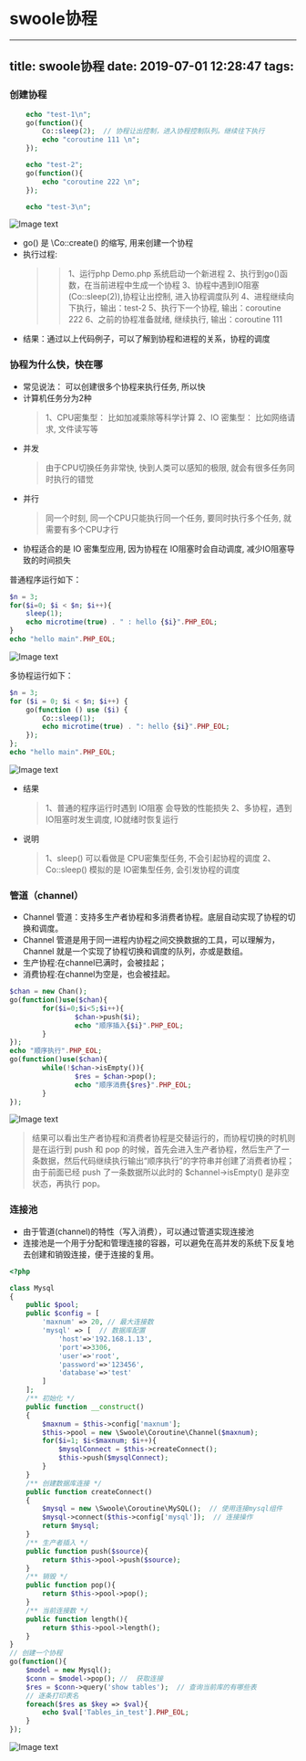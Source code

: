 # swoole协程
---
title: swoole协程
date: 2019-07-01 12:28:47
tags:
---
### 创建协程

```php
    echo "test-1\n";
    go(function(){
        Co::sleep(2);  // 协程让出控制，进入协程控制队列。继续往下执行
        echo "coroutine 111 \n";
    });

    echo "test-2";
    go(function(){
        echo "coroutine 222 \n";
    });

    echo "test-3\n";
```
<!--more-->
![Image text](/images/go1.jpg)
- go() 是 \Co::create() 的缩写, 用来创建一个协程
- 执行过程:
    >>1、运行php Demo.php 系统启动一个新进程
    >>2、执行到go()函数，在当前进程中生成一个协程
    >>3、协程中遇到IO阻塞(Co::sleep(2)),协程让出控制, 进入协程调度队列
    >>4、进程继续向下执行，输出：test-2 
    >>5、执行下一个协程, 输出：coroutine 222
    >>6、之前的协程准备就绪, 继续执行, 输出：coroutine 111
- 结果：通过以上代码例子，可以了解到协程和进程的关系，协程的调度

### 协程为什么快，快在哪

- 常见说法： 可以创建很多个协程来执行任务, 所以快
- 计算机任务分为2种
    > 1、CPU密集型： 比如加减乘除等科学计算
    > 2、IO 密集型： 比如网络请求, 文件读写等
- 并发
  > 由于CPU切换任务非常快, 快到人类可以感知的极限, 就会有很多任务同时执行的错觉
- 并行
  > 同一个时刻, 同一个CPU只能执行同一个任务, 要同时执行多个任务, 就需要有多个CPU才行
- 协程适合的是 IO 密集型应用, 因为协程在 IO阻塞时会自动调度, 减少IO阻塞导致的时间损失


普通程序运行如下：
```php
$n = 3;
for($i=0; $i < $n; $i++){
    sleep(1);
    echo microtime(true) . " : hello {$i}".PHP_EOL;
}
echo "hello main".PHP_EOL;
```
![Image text](/images/test1.jpg)

多协程运行如下：
```php
$n = 3;
for ($i = 0; $i < $n; $i++) {
    go(function () use ($i) {
        Co::sleep(1);
        echo microtime(true) . ": hello {$i}".PHP_EOL;
    });
};
echo "hello main".PHP_EOL;
```
![Image text](/images/test2.jpg)
- 结果
  > 1、普通的程序运行时遇到 IO阻塞 会导致的性能损失
  > 2、多协程，遇到IO阻塞时发生调度, IO就绪时恢复运行
- 说明
  > 1、sleep() 可以看做是 CPU密集型任务, 不会引起协程的调度
  > 2、Co::sleep() 模拟的是 IO密集型任务, 会引发协程的调度
### 管道（channel）

- Channel 管道：支持多生产者协程和多消费者协程。底层自动实现了协程的切换和调度。
- Channel 管道是用于同一进程内协程之间交换数据的工具，可以理解为，Channel 就是一个实现了协程切换和调度的队列，亦或是数组。
- 生产协程:在channel已满时，会被挂起；
- 消费协程:在channel为空是，也会被挂起。

```php
$chan = new Chan();
go(function()use($chan){
        for($i=0;$i<5;$i++){
                $chan->push($i);
                echo "顺序插入{$i}".PHP_EOL;
        }
});
echo "顺序执行".PHP_EOL;
go(function()use($chan){
        while(!$chan->isEmpty()){
                $res = $chan->pop();
                echo "顺序消费{$res}".PHP_EOL;
        }
});

```
![Image text](/images/chan.jpg)
> 结果可以看出生产者协程和消费者协程是交替运行的，而协程切换的时机则是在运行到 push 和 pop 的时候，首先会进入生产者协程，然后生产了一条数据，然后代码继续执行输出“顺序执行”的字符串并创建了消费者协程；由于前面已经 push 了一条数据所以此时的 $channel->isEmpty() 是非空状态，再执行 pop。

### 连接池

- 由于管道(channel)的特性（写入消费），可以通过管道实现连接池
- 连接池是一个用于分配和管理连接的容器，可以避免在高并发的系统下反复地去创建和销毁连接，便于连接的复用。

```php
<?php 

class Mysql
{
    public $pool;
    public $config = [
        'maxnum' => 20, // 最大连接数
        'mysql' => [  // 数据库配置
            'host'=>'192.168.1.13',
            'port'=>3306,
            'user'=>'root',
            'password'=>'123456',
            'database'=>'test'
        ]
    ];
    /** 初始化 */
    public function __construct()
    {
        $maxnum = $this->config['maxnum'];
        $this->pool = new \Swoole\Coroutine\Channel($maxnum);
        for($i=1; $i<$maxnum; $i++){
            $mysqlConnect = $this->createConnect();
            $this->push($mysqlConnect);
        }
    }
    /** 创建数据库连接 */
    public function createConnect()
    {
        $mysql = new \Swoole\Coroutine\MySQL();  // 使用连接mysql组件
        $mysql->connect($this->config['mysql']);  // 连接操作
        return $mysql;
    }
    /** 生产者插入 */
    public function push($source){
        return $this->pool->push($source);
    }
    /** 销毁 */
    public function pop(){
        return $this->pool->pop();
    }
    /** 当前连接数 */
    public function length(){
        return $this->pool->length();
    }
}
// 创建一个协程
go(function(){
    $model = new Mysql();
    $conn = $model->pop(); //  获取连接
    $res = $conn->query('show tables');  // 查询当前库的有哪些表
    // 逐条打印表名
    foreach($res as $key => $val){
        echo $val['Tables_in_test'].PHP_EOL;
    }
});
```
![Image text](/images/mysql.jpg)

